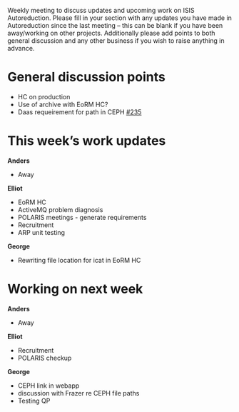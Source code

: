 Weekly meeting to discuss updates and upcoming work on ISIS Autoreduction.
Please fill in your section with any updates you have made in Autoreduction since the last meeting – this can be blank if you have been away/working on other projects. Additionally please add points to both general discussion and any other business if you wish to raise anything in advance. 

General discussion points
=========================
* HC on production
* Use of archive with EoRM HC?
* Daas requeirement for path in CEPH [#235](https://github.com/ISISScientificComputing/autoreduce/issues/235)

This week’s work updates
========================

**Anders**
* Away

**Elliot**
* EoRM HC
* ActiveMQ problem diagnosis
* POLARIS meetings - generate requirements
* Recruitment
* ARP unit testing

**George**
* Rewriting file location for icat in EoRM HC

Working on next week
====================

**Anders**
* Away

**Elliot**
* Recruitment
* POLARIS checkup


**George**
* CEPH link in webapp 
* discussion with Frazer re CEPH file paths
* Testing QP 
